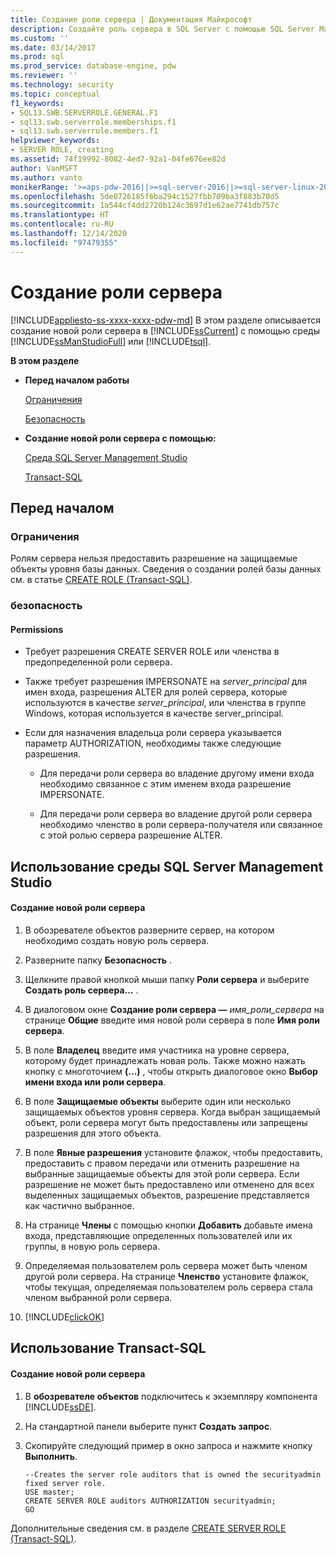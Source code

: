 ```yaml
---
title: Создание роли сервера | Документация Майкрософт
description: Создайте роль сервера в SQL Server с помощью SQL Server Management Studio или Transact-SQL. Изучите ограничения и необходимые разрешения.
ms.custom: ''
ms.date: 03/14/2017
ms.prod: sql
ms.prod_service: database-engine, pdw
ms.reviewer: ''
ms.technology: security
ms.topic: conceptual
f1_keywords:
- SQL13.SWB.SERVERROLE.GENERAL.F1
- sql13.swb.serverrole.memberships.f1
- sql13.swb.serverrole.members.f1
helpviewer_keywords:
- SERVER ROLE, creating
ms.assetid: 74f19992-8082-4ed7-92a1-04fe676ee82d
author: VanMSFT
ms.author: vanto
monikerRange: '>=aps-pdw-2016||>=sql-server-2016||>=sql-server-linux-2017||=azuresqldb-mi-current'
ms.openlocfilehash: 5de0726185f6ba294c1527fbb709ba3f883b70d5
ms.sourcegitcommit: 1a544cf4dd2720b124c3697d1e62ae7741db757c
ms.translationtype: HT
ms.contentlocale: ru-RU
ms.lasthandoff: 12/14/2020
ms.locfileid: "97479355"
---
```

# <a name="create-a-server-role"></a>Создание роли сервера
[!INCLUDE[appliesto-ss-xxxx-xxxx-pdw-md](../../../includes/appliesto-ss-xxxx-xxxx-pdw-md.md)]
  В этом разделе описывается создание новой роли сервера в [!INCLUDE[ssCurrent](../../../includes/sscurrent-md.md)] с помощью среды [!INCLUDE[ssManStudioFull](../../../includes/ssmanstudiofull-md.md)] или [!INCLUDE[tsql](../../../includes/tsql-md.md)].  
  
 **В этом разделе**  
  
-   **Перед началом работы**  
  
     [Ограничения](#Restrictions)  
  
     [Безопасность](#Security)  
  
-   **Создание новой роли сервера с помощью:**  
  
     [Среда SQL Server Management Studio](#SSMSProcedure)  
  
     [Transact-SQL](#TsqlProcedure)  
  
##  <a name="before-you-begin"></a><a name="BeforeYouBegin"></a> Перед началом  
  
###  <a name="limitations-and-restrictions"></a><a name="Restrictions"></a> Ограничения  
 Ролям сервера нельзя предоставить разрешение на защищаемые объекты уровня базы данных. Сведения о создании ролей базы данных см. в статье [CREATE ROLE (Transact-SQL)](../../../t-sql/statements/create-role-transact-sql.md).  
  
###  <a name="security"></a><a name="Security"></a> безопасность  
  
####  <a name="permissions"></a><a name="Permissions"></a> Permissions  
  
-   Требует разрешения CREATE SERVER ROLE или членства в предопределенной роли сервера.  
  
-   Также требует разрешения IMPERSONATE на *server_principal* для имен входа, разрешения ALTER для ролей сервера, которые используются в качестве *server_principal*, или членства в группе Windows, которая используется в качестве server_principal.  
  
-   Если для назначения владельца роли сервера указывается параметр AUTHORIZATION, необходимы также следующие разрешения.  
  
    -   Для передачи роли сервера во владение другому имени входа необходимо связанное с этим именем входа разрешение IMPERSONATE.  
  
    -   Для передачи роли сервера во владение другой роли сервера необходимо членство в роли сервера-получателя или связанное с этой ролью сервера разрешение ALTER.  
  
##  <a name="using-sql-server-management-studio"></a><a name="SSMSProcedure"></a> Использование среды SQL Server Management Studio  
  
#### <a name="to-create-a-new-server-role"></a>Создание новой роли сервера  
  
1.  В обозревателе объектов разверните сервер, на котором необходимо создать новую роль сервера.  
  
2.  Разверните папку **Безопасность** .  
  
3.  Щелкните правой кнопкой мыши папку **Роли сервера** и выберите **Создать роль сервера…** .  
  
4.  В диалоговом окне **Создание роли сервера —** _имя\_роли\_сервера_ на странице **Общие** введите имя новой роли сервера в поле **Имя роли сервера**.  
  
5.  В поле **Владелец** введите имя участника на уровне сервера, которому будет принадлежать новая роль. Также можно нажать кнопку с многоточием **(...)** , чтобы открыть диалоговое окно **Выбор имени входа или роли сервера**.  
  
6.  В поле **Защищаемые объекты** выберите один или несколько защищаемых объектов уровня сервера. Когда выбран защищаемый объект, роли сервера могут быть предоставлены или запрещены разрешения для этого объекта.  
  
7.  В поле **Явные разрешения** установите флажок, чтобы предоставить, предоставить с правом передачи или отменить разрешение на выбранные защищаемые объекты для этой роли сервера. Если разрешение не может быть предоставлено или отменено для всех выделенных защищаемых объектов, разрешение представляется как частично выбранное.  
  
8.  На странице **Члены** с помощью кнопки **Добавить** добавьте имена входа, представляющие определенных пользователей или их группы, в новую роль сервера.  
  
9. Определяемая пользователем роль сервера может быть членом другой роли сервера. На странице **Членство** установите флажок, чтобы текущая, определяемая пользователем роль сервера стала членом выбранной роли сервера.  
  
10. [!INCLUDE[clickOK](../../../includes/clickok-md.md)]  
  
##  <a name="using-transact-sql"></a><a name="TsqlProcedure"></a> Использование Transact-SQL  
  
#### <a name="to-create-a-new-server-role"></a>Создание новой роли сервера  
  
1.  В **обозревателе объектов** подключитесь к экземпляру компонента [!INCLUDE[ssDE](../../../includes/ssde-md.md)].  
  
2.  На стандартной панели выберите пункт **Создать запрос**.  
  
3.  Скопируйте следующий пример в окно запроса и нажмите кнопку **Выполнить**.  
  
    ```  
    --Creates the server role auditors that is owned the securityadmin fixed server role.  
    USE master;  
    CREATE SERVER ROLE auditors AUTHORIZATION securityadmin;  
    GO  
    ```  
  
 Дополнительные сведения см. в разделе [CREATE SERVER ROLE (Transact-SQL)](../../../t-sql/statements/create-server-role-transact-sql.md).  
  
  
